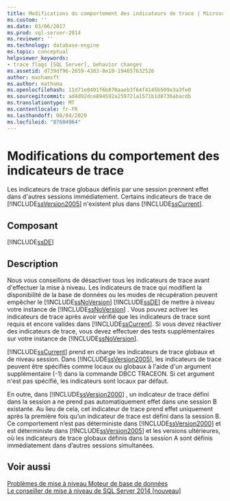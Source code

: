 ```yaml
---
title: Modifications du comportement des indicateurs de trace | Microsoft Docs
ms.custom: ''
ms.date: 03/06/2017
ms.prod: sql-server-2014
ms.reviewer: ''
ms.technology: database-engine
ms.topic: conceptual
helpviewer_keywords:
- trace flags [SQL Server], behavior changes
ms.assetid: d739df96-2659-4383-8e10-194657632526
author: mashamsft
ms.author: mathoma
ms.openlocfilehash: 11d71e8401f6b870aaeb3f64f4145b509e3a3fe0
ms.sourcegitcommit: ad4d92dce894592a259721a1571b1d8736abacdb
ms.translationtype: MT
ms.contentlocale: fr-FR
ms.lasthandoff: 08/04/2020
ms.locfileid: "87604964"
---
```

# <a name="changes-to-behavior-of-trace-flags"></a>Modifications du comportement des indicateurs de trace
  Les indicateurs de trace globaux définis par une session prennent effet dans d'autres sessions immédiatement. Certains indicateurs de trace de [!INCLUDE[ssVersion2005](../../includes/ssversion2005-md.md)] n'existent plus dans [!INCLUDE[ssCurrent](../../includes/sscurrent-md.md)].  
  
## <a name="component"></a>Composant  
 [!INCLUDE[ssDE](../../includes/ssde-md.md)]  
  
## <a name="description"></a>Description  
 Nous vous conseillons de désactiver tous les indicateurs de trace avant d'effectuer la mise à niveau. Les indicateurs de trace qui modifient la disponibilité de la base de données ou les modes de récupération peuvent empêcher le [!INCLUDE[ssNoVersion](../../includes/ssnoversion-md.md)] [!INCLUDE[ssDE](../../includes/ssde-md.md)] de mettre à niveau votre instance de [!INCLUDE[ssNoVersion](../../includes/ssnoversion-md.md)] . Vous pouvez activer les indicateurs de trace après avoir vérifié que les indicateurs de trace sont requis et encore valides dans [!INCLUDE[ssCurrent](../../includes/sscurrent-md.md)]. Si vous devez réactiver des indicateurs de trace, vous devez effectuer des tests supplémentaires sur votre instance de [!INCLUDE[ssNoVersion](../../includes/ssnoversion-md.md)].  
  
 [!INCLUDE[ssCurrent](../../includes/sscurrent-md.md)] prend en charge les indicateurs de trace globaux et de niveau session. Dans [!INCLUDE[ssVersion2005](../../includes/ssversion2005-md.md)], les indicateurs de trace peuvent être spécifiés comme locaux ou globaux à l'aide d'un argument supplémentaire (-1) dans la commande DBCC TRACEON. Si cet argument n'est pas spécifié, les indicateurs sont locaux par défaut.  
  
 En outre, dans [!INCLUDE[ssVersion2000](../../includes/ssversion2000-md.md)] , un indicateur de trace défini dans la session a ne prend pas automatiquement effet dans une session B existante. Au lieu de cela, cet indicateur de trace prend effet uniquement après la première fois qu’un indicateur de trace est défini dans la session B. Ce comportement n’est pas déterministe dans [!INCLUDE[ssVersion2000](../../includes/ssversion2000-md.md)] et est déterministe dans [!INCLUDE[ssVersion2005](../../includes/ssversion2005-md.md)] et les versions ultérieures, où les indicateurs de trace globaux définis dans la session A sont définis immédiatement dans d’autres sessions simultanées.  
  
## <a name="see-also"></a>Voir aussi  
 [Problèmes de mise à niveau Moteur de base de données](../../../2014/sql-server/install/database-engine-upgrade-issues.md)   
 [Le conseiller de mise à niveau de SQL Server 2014 &#91;nouveau&#93;](sql-server-2014-upgrade-advisor.md)  
  
  
